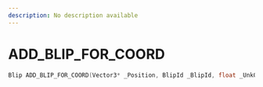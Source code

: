 ```yaml
---
description: No description available 
---
```


# ADD_BLIP_FOR_COORD

```cpp
Blip ADD_BLIP_FOR_COORD(Vector3* _Position, BlipId _BlipId, float _Unk0, bool _Unk1, int _Unk2);
```